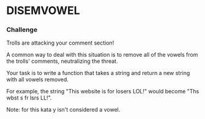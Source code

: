 # DISEMVOWEL

### Challenge


Trolls are attacking your comment section!

A common way to deal with this situation is to remove all of the vowels from the trolls'
comments, neutralizing the threat.

Your task is to write a function that takes a string and return a new string with all vowels removed.

For example, the string "This website is for losers LOL!" would become 
"Ths wbst s fr lsrs LL!".

Note: for this kata y isn't considered a vowel.
